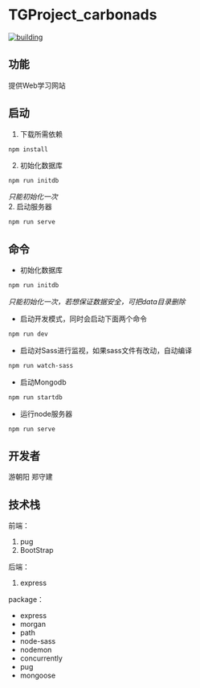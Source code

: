 # TGProject_carbonads
[![building](https://img.shields.io/travis/rust-lang/rust.svg?style=flat-square)](building)

## 功能
提供Web学习网站

## 启动
1. 下载所需依赖  
```bash
npm install
```
2. 初始化数据库
```
npm run initdb
```
*只能初始化一次*  
2. 启动服务器
```bash
npm run serve
```

## 命令
- 初始化数据库
```bash
npm run initdb
```
*只能初始化一次，若想保证数据安全，可把data目录删除*
- 启动开发模式，同时会启动下面两个命令
```bash
npm run dev
```
- 启动对Sass进行监视，如果sass文件有改动，自动编译
```bash
npm run watch-sass
```
- 启动Mongodb
```bash
npm run startdb
```
- 运行node服务器
```bash
npm run serve
```

## 开发者
游朝阳
郑守建


## 技术栈
前端：
1. pug
2. BootStrap

后端：
1. express

package：
- express
- morgan
- path
- node-sass
- nodemon
- concurrently
- pug
- mongoose
